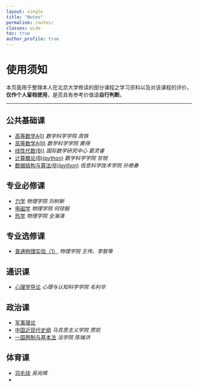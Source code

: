 ```yaml
---
layout: single
title: "Notes"
permalink: /notes/
classes: wide
toc: true
author_profile: true
---
```


# 使用须知
本页面用于整理本人在北京大学修读的部分课程之学习资料以及对该课程的评价，**仅作个人留档使用**，是否具有参考价值请**自行判断**。

***

## 公共基础课
 - [高等数学A(Ⅰ)](/notes/advanced-mathematics-A-1/) *数学科学学院 周铁*
 - [高等数学A(Ⅱ)](/notes/advanced-mathematics-A-2/) *数学科学学院 黄得*
 - [线性代数(B))](/notes/linear-algebra-B/) *国际数学研究中心 葛灵睿*
 - [计算概论(B)(python)](/notes/introduction-to-computation(B)/) *数学科学学院 甘锐*
 - [数据结构与算法(B)(python)](/notes/dsa-B/) *信息科学技术学院 孙艳春*
 
## 专业必修课
 - [力学](url) *物理学院 刘树新*
 - [电磁学](url) *物理学院 何琼毅*
 - [热学](url) *物理学院 全海涛*

## 专业选修课
- [普通物理实验（1）](url) *物理学院 王伟、李智等*

## 通识课
- [心理学导论](url) *心理与认知科学学院 毛利华*

## 政治课
- [军事理论](url) 
- [中国近现代史纲](url) *马克思主义学院 贾凯*
- [一国两制与基本法](url) *法学院 陈端洪*

## 体育课
- [羽毛球](url) *吴尚辉*
- 